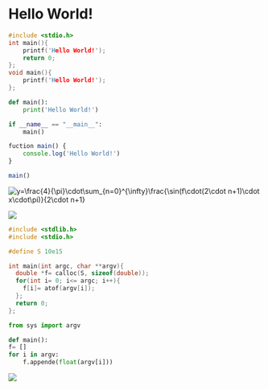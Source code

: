 # Hello World!
```C
#include <stdio.h>
int main(){
    printf('Hello World!');
    return 0;
};
void main(){
    printf('Hello World!');
};
```
```Python
def main():
    print('Hello World!')

if __name__ == "__main__":
    main()
```
```JavaScript
fuction main() {
    console.log('Hello World!')
}

main()
```

![y=\frac{4}{\pi}\cdot\sum_{n=0}^{\infty}\frac{\sin(f\cdot(2\cdot n+1)\cdot x\cdot\pi)}{2\cdot n+1}](https://render.githubusercontent.com/render/math?math=y%3D%5Cfrac%7B4%7D%7B%5Cpi%7D%5Ccdot%5Csum_%7Bn%3D0%7D%5E%7B%5Cinfty%7D%5Cfrac%7B%5Csin(f%5Ccdot(2%5Ccdot%20n%2B1)%5Ccdot%20x%5Ccdot%5Cpi)%7D%7B2%5Ccdot%20n%2B1%7D)

![](https://github.com/Gabriel-Marino/testgit/blob/master/safe_image.gif)

```C
#include <stdlib.h>
#include <stdio.h>

#define S 10e15

int main(int argc, char **argv){
  double *f= calloc(S, sizeof(double));
  for(int i= 0; i<= argc; i++){
    f[i]= atof(argv[i]);
  };
  return 0;
};
```
```Python
from sys import argv

def main():
f= []
for i in argv:
    f.appende(float(argv[i]))
```

![](https://github.com/Gabriel-Marino/testgit/blob/master/square.gif)
